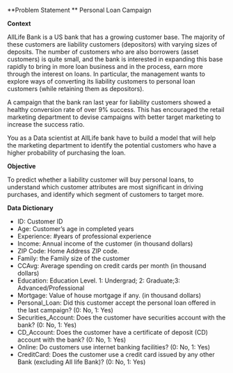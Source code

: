 **Problem Statement **
Personal Loan Campaign

**Context**

AllLife Bank is a US bank that has a growing customer base. The majority of these customers are liability customers (depositors) with varying sizes of deposits. The number of customers who are also borrowers (asset customers) is quite small, and the bank is interested in expanding this base rapidly to bring in more loan business and in the process, earn more through the interest on loans. In particular, the management wants to explore ways of converting its liability customers to personal loan customers (while retaining them as depositors).

A campaign that the bank ran last year for liability customers showed a healthy conversion rate of over 9% success. This has encouraged the retail marketing department to devise campaigns with better target marketing to increase the success ratio.

You as a Data scientist at AllLife bank have to build a model that will help the marketing department to identify the potential customers who have a higher probability of purchasing the loan.

**Objective**

To predict whether a liability customer will buy personal loans, to understand which customer attributes are most significant in driving purchases, and identify which segment of customers to target more.

**Data Dictionary**

- ID: Customer ID
- Age: Customer’s age in completed years
- Experience: #years of professional experience
- Income: Annual income of the customer (in thousand dollars)
- ZIP Code: Home Address ZIP code.
- Family: the Family size of the customer
- CCAvg: Average spending on credit cards per month (in thousand dollars)
- Education: Education Level. 1: Undergrad; 2: Graduate;3: Advanced/Professional
- Mortgage: Value of house mortgage if any. (in thousand dollars)
- Personal_Loan: Did this customer accept the personal loan offered in the last campaign? (0: No, 1: Yes)
- Securities_Account: Does the customer have securities account with the bank? (0: No, 1: Yes)
- CD_Account: Does the customer have a certificate of deposit (CD) account with the bank? (0: No, 1: Yes)
- Online: Do customers use internet banking facilities? (0: No, 1: Yes)
- CreditCard: Does the customer use a credit card issued by any other Bank (excluding All life Bank)? (0: No, 1: Yes)

